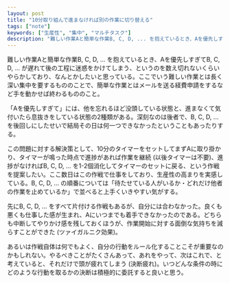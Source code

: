 ```yaml
---
layout: post
title: "10分取り組んで進まなければ別の作業に切り替える"
tags: ["note"]
keywords: ["生産性", "集中", "マルチタスク"]
description: "難しい作業Aと簡単な作業B, C, D, ... を抱えているとき、Aを優先しすぎてB, C, D, ... が遅れて後の工程に迷惑をかけてしまう、というのを数え切れないくらいやらかしており、なんとかしたいと思っている。"
---
```


難しい作業Aと簡単な作業B, C, D, ... を抱えているとき、Aを優先しすぎてB, C, D, ... が遅れて後の工程に迷惑をかけてしまう、というのを数え切れないくらいやらかしており、なんとかしたいと思っている。ここでいう難しい作業とは長く深い集中を要するもののことで、簡単な作業とはメールを送る経費申請をするなど手を動かせば終わるもののこと。

「Aを優先しすぎて」には、他を忘れるほど没頭している状態と、進まなくて気付いたら息抜きをしている状態の2種類がある。深刻なのは後者で、B, C, D, ... を後回しにしたせいで結局その日は何一つできなかったということもあったりする。

この問題に対する解決策として、10分のタイマーをセットしてまずAに取り掛かり、タイマーが鳴った時点で進捗があれば作業を継続 (以後タイマーは不要)、進捗がなければB, C, D, ... を1-2個消化してタイマーのセットに戻る、という作戦を提案したい。ここ数日はこの作戦で仕事をしており、生産性の高まりを実感している。B, C, D, ... の順番については「待たせている人がいるか・どれだけ他者の作業を止めているか」で並べると上手くいきやすい気がする。

先にB, C, D, ... をすべて片付ける作戦もあるが、自分には合わなかった。良くも悪くも仕事した感が生まれ、Aにいつまでも着手できなかったのである。どちらも中断してやりかけ感を残しておくほうが、作業開始に対する面倒な気持ちを減らすことができた (ツァイガルニク効果)。

あるいは作戦自体は何でもよく、自分の行動をルール化することこそが重要なのかもしれない。やるべきことがたくさんあって、あれをやって、次はこれで、と考えていると、それだけで頭が疲れてしまう (決断疲れ)。いつどんな条件の時にどのような行動を取るかの決断は積極的に委託すると良いと思う。
